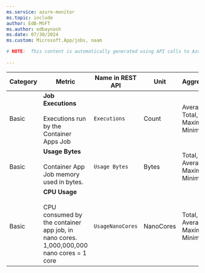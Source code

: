 ```yaml
---
ms.service: azure-monitor
ms.topic: include
author: EdB-MSFT
ms.author: edbaynash
ms.date: 07/30/2024
ms.custom: Microsoft.App/jobs, naam

# NOTE:  This content is automatically generated using API calls to Azure. Any edits made on these files will be overwritten in the next run of the script. 
 
---
```



|Category|Metric|Name in REST API|Unit|Aggregation|Dimensions|Time Grains|DS Export|
|---|---|---|---|---|---|---|---|
|Basic|**Job Executions**<br><br>Executions run by the Container Apps Job |`Executions` |Count |Average, Total, Maximum, Minimum |`state`, `jobName`, `executionName`|PT1M |Yes|
|Basic|**Usage Bytes**<br><br>Container App Job memory used in bytes. |`Usage Bytes` |Bytes |Total, Average, Maximum, Minimum |`state`, `jobName`, `executionName`|PT1M |Yes|
|Basic|**CPU Usage**<br><br>CPU consumed by the container app job, in nano cores. 1,000,000,000 nano cores = 1 core |`UsageNanoCores` |NanoCores |Total, Average, Maximum, Minimum |`state`, `jobName`, `executionName`|PT1M |Yes|